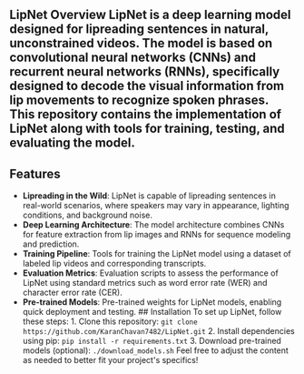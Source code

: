## LipNet Overview LipNet is a deep learning model designed for lipreading sentences in natural, unconstrained videos. The model is based on convolutional neural networks (CNNs) and recurrent neural networks (RNNs), specifically designed to decode the visual information from lip movements to recognize spoken phrases. This repository contains the implementation of LipNet along with tools for training, testing, and evaluating the model. 
## Features 
- **Lipreading in the Wild**: LipNet is capable of lipreading sentences in real-world scenarios, where speakers may vary in appearance, lighting conditions, and background noise.
- **Deep Learning Architecture**: The model architecture combines CNNs for feature extraction from lip images and RNNs for sequence modeling and prediction.
- **Training Pipeline**: Tools for training the LipNet model using a dataset of labeled lip videos and corresponding transcripts.
- **Evaluation Metrics**: Evaluation scripts to assess the performance of LipNet using standard metrics such as word error rate (WER) and character error rate (CER).
- **Pre-trained Models**: Pre-trained weights for LipNet models, enabling quick deployment and testing. ## Installation To set up LipNet, follow these steps: 1. Clone this repository: ``` git clone https://github.com/KaranChavan7482/LipNet.git ``` 2. Install dependencies using pip: ``` pip install -r requirements.txt ``` 3. Download pre-trained models (optional): ``` ./download_models.sh ``` Feel free to adjust the content as needed to better fit your project's specifics!
